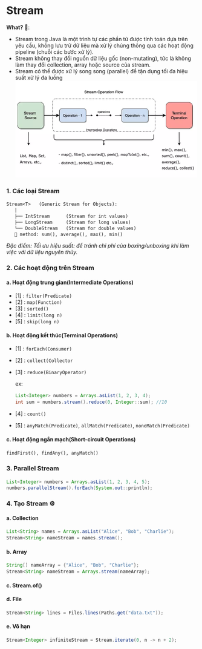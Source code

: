 # Stream
**What?** 🤔: 
- Stream trong Java là một trình tự các phần tử được tính toán dựa trên yêu cầu, không lưu trữ dữ liệu mà xử lý chúng 
  thông qua các hoạt động pipeline (chuỗi các bước xử lý).
- Stream không thay đổi nguồn dữ liệu gốc (non-mutating), tức là không làm thay đổi collection, array hoặc source của stream.
- Stream có thể được xử lý song song (parallel) để tận dụng tối đa hiệu suất xử lý đa luồng
![img.png](../img/img.png)
### 1. Các loại Stream
```
Stream<T>   (Generic Stream for Objects):
   |
   ├── IntStream      (Stream for int values)
   ├── LongStream     (Stream for long values)
   └── DoubleStream   (Stream for double values)
   📍 method: sum(), average(), max(), min()
```
_Đặc điểm: Tối ưu hiệu suất: để tránh chi phí của boxing/unboxing khi làm việc với dữ liệu nguyên thủy._ 
### 2. Các hoạt động trên Stream
#### a. Hoạt động trung gian(Intermediate Operations)
- [1] : `filter(Predicate)`
- [2] : `map(Function)`
- [3] : `sorted()`
- [4] : `limit(long n)`
- [5] : `skip(long n)`
#### b. Hoạt động kết thúc(Terminal Operations)
- [1] : `forEach(Consumer)`
- [2] : `collect(Collector`
- [3] : `reduce(BinaryOperator)`
  
  ex:
  ```java
  List<Integer> numbers = Arrays.asList(1, 2, 3, 4);
  int sum = numbers.stream().reduce(0, Integer::sum); //10
  ```
- [4] : `count()`
- [5] : `anyMatch(Predicate)`, `allMatch(Predicate)`, `noneMatch(Predicate)`
#### c. Hoạt động ngắn mạch(Short-circuit Operations)
`findFirst(), findAny(), anyMatch()`
### 3. Parallel Stream
```java
List<Integer> numbers = Arrays.asList(1, 2, 3, 4, 5);
numbers.parallelStream().forEach(System.out::println);
```
### 4. Tạo Stream ⚙️
#### a. Collection
```java
List<String> names = Arrays.asList("Alice", "Bob", "Charlie");
Stream<String> nameStream = names.stream();
```
#### b. Array
```java
String[] nameArray = {"Alice", "Bob", "Charlie"};
Stream<String> nameStream = Arrays.stream(nameArray);
```
#### c. Stream.of()
#### d. File
```java
Stream<String> lines = Files.lines(Paths.get("data.txt"));
```
#### e. Vô hạn
```java
Stream<Integer> infiniteStream = Stream.iterate(0, n -> n + 2);
```